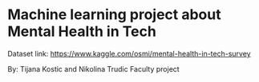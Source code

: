 # Machine learning project about Mental Health in Tech
Dataset link: https://www.kaggle.com/osmi/mental-health-in-tech-survey

By: Tijana Kostic and Nikolina Trudic
Faculty project
